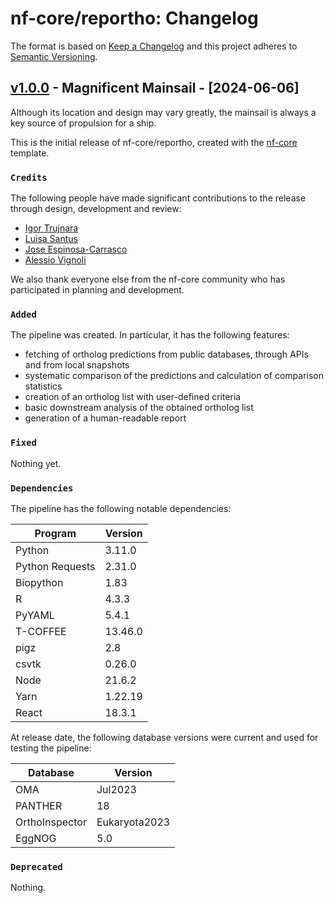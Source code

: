 # nf-core/reportho: Changelog

The format is based on [Keep a Changelog](https://keepachangelog.com/en/1.0.0/)
and this project adheres to [Semantic Versioning](https://semver.org/spec/v2.0.0.html).

## [v1.0.0](https://github.com/nf-core/reportho/releases/tag/1.0.0) - Magnificent Mainsail - [2024-06-06]

Although its location and design may vary greatly, the mainsail is always a key source of propulsion for a ship.

This is the initial release of nf-core/reportho, created with the [nf-core](https://nf-co.re/) template.

### `Credits`

The following people have made significant contributions to the release through design, development and review:

- [Igor Trujnara](https://github.com/itrujnara)
- [Luisa Santus](https://github.com/luisas)
- [Jose Espinosa-Carrasco](https://github.com/JoseEspinosa)
- [Alessio Vignoli](https://github.com/alessiovignoli)

We also thank everyone else from the nf-core community who has participated in planning and development.

### `Added`

The pipeline was created. In particular, it has the following features:

- fetching of ortholog predictions from public databases, through APIs and from local snapshots
- systematic comparison of the predictions and calculation of comparison statistics
- creation of an ortholog list with user-defined criteria
- basic downstream analysis of the obtained ortholog list
- generation of a human-readable report

### `Fixed`

Nothing yet.

### `Dependencies`

The pipeline has the following notable dependencies:

| Program         | Version |
| --------------- | ------- |
| Python          | 3.11.0  |
| Python Requests | 2.31.0  |
| Biopython       | 1.83    |
| R               | 4.3.3   |
| PyYAML          | 5.4.1   |
| T-COFFEE        | 13.46.0 |
| pigz            | 2.8     |
| csvtk           | 0.26.0  |
| Node            | 21.6.2  |
| Yarn            | 1.22.19 |
| React           | 18.3.1  |

At release date, the following database versions were current and used for testing the pipeline:

| Database       | Version       |
| -------------- | ------------- |
| OMA            | Jul2023       |
| PANTHER        | 18            |
| OrthoInspector | Eukaryota2023 |
| EggNOG         | 5.0           |

### `Deprecated`

Nothing.
